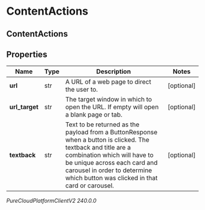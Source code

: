# ContentActions

## ContentActions

## Properties

|Name | Type | Description | Notes|
|------------ | ------------- | ------------- | -------------|
| **url** | str | A URL of a web page to direct the user to. | [optional] |
| **url_target** | str | The target window in which to open the URL. If empty will open a blank page or tab. | [optional] |
| **textback** | str | Text to be returned as the payload from a ButtonResponse when a button is clicked. The textback and title are a combination which will have to be unique across each card and carousel in order to determine which button was clicked in that card or carousel. | [optional] |



_PureCloudPlatformClientV2 240.0.0_
